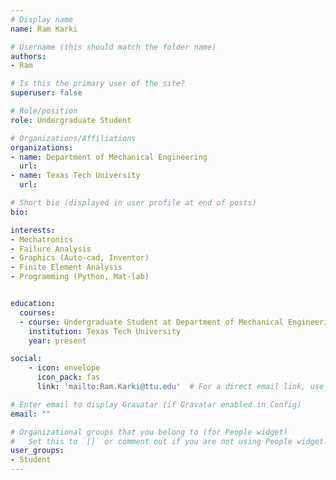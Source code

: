 ```yaml
---
# Display name
name: Ram Karki

# Username (this should match the folder name)
authors:
- Ram

# Is this the primary user of the site?
superuser: false

# Role/position
role: Undergraduate Student

# Organizations/Affiliations
organizations:
- name: Department of Mechanical Engineering
  url:
- name: Texas Tech University
  url:

# Short bio (displayed in user profile at end of posts)
bio:

interests:
- Mechatronics
- Failure Analysis
- Graphics (Auto-cad, Inventor)
- Finite Element Analysis
- Programming (Python, Mat-lab)


education:
  courses:
  - course: Undergraduate Student at Department of Mechanical Engineering
    institution: Texas Tech University
    year: present

social:
    - icon: envelope
      icon_pack: fas
      link: 'mailto:Ram.Karki@ttu.edu'  # For a direct email link, use "mailto:test@example.org".

# Enter email to display Gravatar (if Gravatar enabled in Config)
email: ""

# Organizational groups that you belong to (for People widget)
#   Set this to `[]` or comment out if you are not using People widget.  
user_groups:
- Student
---
```

